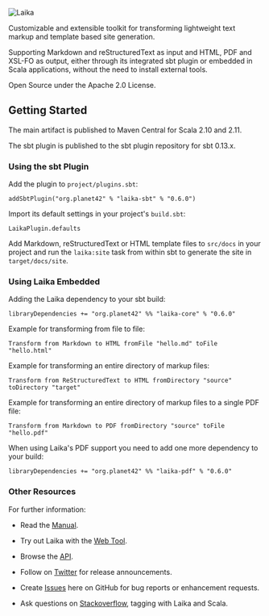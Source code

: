 ![Laika](http://planet42.github.io/Laika/img/laika-top.png)

Customizable and extensible toolkit for transforming lightweight text markup and template based site generation.

Supporting Markdown and reStructuredText as input and HTML, PDF and XSL-FO as output, 
either through its integrated sbt plugin or embedded in Scala applications, 
without the need to install external tools.

Open Source under the Apache 2.0 License.


Getting Started
---------------

The main artifact is published to Maven Central for Scala 2.10 and 2.11.

The sbt plugin is published to the sbt plugin repository for sbt 0.13.x.


### Using the sbt Plugin

Add the plugin to `project/plugins.sbt`:

    addSbtPlugin("org.planet42" % "laika-sbt" % "0.6.0")

Import its default settings in your project's `build.sbt`:

    LaikaPlugin.defaults

Add Markdown, reStructuredText or HTML template files to `src/docs` in your
project and run the `laika:site` task from within sbt to generate the site
in `target/docs/site`.    


### Using Laika Embedded

Adding the Laika dependency to your sbt build:

    libraryDependencies += "org.planet42" %% "laika-core" % "0.6.0"

Example for transforming from file to file:

    Transform from Markdown to HTML fromFile "hello.md" toFile "hello.html"

Example for transforming an entire directory of markup files:

    Transform from ReStructuredText to HTML fromDirectory "source" toDirectory "target"

Example for transforming an entire directory of markup files to a single PDF file:

    Transform from Markdown to PDF fromDirectory "source" toFile "hello.pdf"

When using Laika's PDF support you need to add one more dependency to your build:

    libraryDependencies += "org.planet42" %% "laika-pdf" % "0.6.0"
        

### Other Resources

For further information:

* Read the [Manual].

* Try out Laika with the [Web Tool].

* Browse the [API].

* Follow on [Twitter] for release announcements.

* Create [Issues] here on GitHub for bug reports or enhancement requests.

* Ask questions on [Stackoverflow], tagging with Laika and Scala.
 

[Manual]: http://planet42.github.com/Laika/index.html
[Web Tool]: http://www.planet42.org/laika/webtool
[API]: http://planet42.github.com/Laika/api/
[Twitter]: https://twitter.com/_planet42
[Issues]: https://github.com/planet42/Laika/issues
[Stackoverflow]: http://stackoverflow.com/questions/ask?tags=scala%2claika
